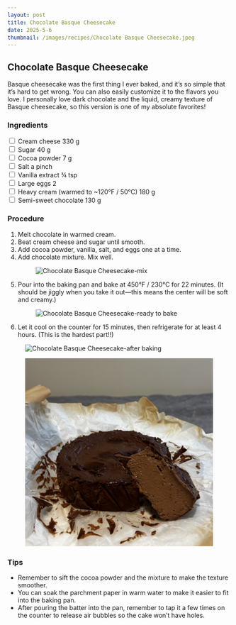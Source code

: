 ```yaml
---
layout: post
title: Chocolate Basque Cheesecake
date: 2025-5-6
thumbnail: /images/recipes/Chocolate Basque Cheesecake.jpeg
---
```


## Chocolate Basque Cheesecake

Basque cheesecake was the first thing I ever baked, and it’s so simple that it’s hard to get wrong. You can also easily customize it to the flavors you love. I personally love dark chocolate and the liquid, creamy texture of Basque cheesecake, so this version is one of my absolute favorites!

### Ingredients

<label><input type="checkbox"> Cream cheese 330 g</label><br>
<label><input type="checkbox"> Sugar 40 g</label><br>
<label><input type="checkbox"> Cocoa powder 7 g</label><br>
<label><input type="checkbox"> Salt a pinch</label><br>
<label><input type="checkbox"> Vanilla extract ¾ tsp</label><br>
<label><input type="checkbox"> Large eggs 2</label><br>
<label><input type="checkbox"> Heavy cream (warmed to ~120°F / 50°C) 180 g</label><br>
<label><input type="checkbox"> Semi-sweet chocolate 130 g</label><br>

### Procedure

1. Melt chocolate in warmed cream.
2. Beat cream cheese and sugar until smooth.
3. Add cocoa powder, vanilla, salt, and eggs one at a time.
4. Add chocolate mixture. Mix well.
    <figure>
    <img src="/images/recipes/Chocolate Basque Cheesecake-mix.png" alt="Chocolate Basque Cheesecake-mix" class="recipe-image">
    </figure>
5. Pour into the baking pan and bake at 450°F / 230°C for 22 minutes. (It should be jiggly when you take it out—this means the center will be soft and creamy.)
    <figure>
    <img src="/images/recipes/Chocolate Basque Cheesecake-ready to bake.png" alt="Chocolate Basque Cheesecake-ready to bake" class="recipe-image">
    </figure>
6. Let it cool on the counter for 15 minutes, then refrigerate for at least 4 hours. (This is the hardest part!!)

<div class="figure-row">
    <figure>
    <img src="/images/recipes/Chocolate Basque Cheesecake-after baking.png" alt="Chocolate Basque Cheesecake-after baking" class="recipe-image">
    </figure>
    <figure>
    <img src="/images/recipes/Chocolate Basque Cheesecake.jpeg" alt="Chocolate Basque Cheesecake" class="recipe-image">
    </figure>
</div>

### Tips

- Remember to sift the cocoa powder and the mixture to make the texture smoother.
- You can soak the parchment paper in warm water to make it easier to fit into the baking pan.
- After pouring the batter into the pan, remember to tap it a few times on the counter to release air bubbles so the cake won’t have holes.
